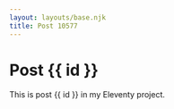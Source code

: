 ```yaml
---
layout: layouts/base.njk
title: Post 10577
---
```


# Post {{ id }}

This is post {{ id }} in my Eleventy project.

